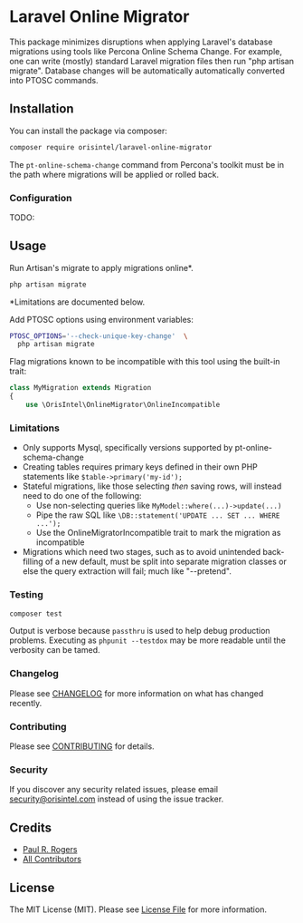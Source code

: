 # Laravel Online Migrator

This package minimizes disruptions when applying Laravel's database migrations
using tools like Percona Online Schema Change. For example, one can write
(mostly) standard Laravel migration files then run "php artisan migrate".
Database changes will be automatically automatically converted into PTOSC
commands.

## Installation

You can install the package via composer:

``` bash
composer require orisintel/laravel-online-migrator
```

The `pt-online-schema-change` command from Percona's toolkit must be in the path
where migrations will be applied or rolled back.

### Configuration

TODO:

## Usage

Run Artisan's migrate to apply migrations online*.
``` bash
php artisan migrate
```
\*Limitations are documented below.

Add PTOSC options using environment variables:
``` bash
PTOSC_OPTIONS='--check-unique-key-change'  \
  php artisan migrate
```

Flag migrations known to be incompatible with this tool using the built-in trait:
``` php
class MyMigration extends Migration
{
    use \OrisIntel\OnlineMigrator\OnlineIncompatible
```

### Limitations
- Only supports Mysql, specifically versions supported by pt-online-schema-change
- Creating tables requires primary keys defined in their own PHP statements like
  `$table->primary('my-id');`
- Stateful migrations, like those selecting _then_ saving rows,
  will instead need to do one of the following:
  - Use non-selecting queries like `MyModel::where(...)->update(...)`
  - Pipe the raw SQL like `\DB::statement('UPDATE ... SET ... WHERE ...');`
  - Use the OnlineMigratorIncompatible trait to mark the migration as incompatible
- Migrations which need two stages, such as to avoid unintended back-filling of
  a new default, must be split into separate migration classes or else the query
  extraction will fail; much like "--pretend".


### Testing

``` bash
composer test
```

Output is verbose because `passthru` is used to help debug production problems.
Executing as `phpunit --testdox` may be more readable until the verbosity can be
tamed.

### Changelog

Please see [CHANGELOG](CHANGELOG.md) for more information on what has changed
recently.

### Contributing

Please see [CONTRIBUTING](CONTRIBUTING.md) for details.

### Security

If you discover any security related issues, please email security@orisintel.com
instead of using the issue tracker.

## Credits

- [Paul R. Rogers](https://github.com/paulrrogers)
- [All Contributors](../../contributors)

## License

The MIT License (MIT). Please see [License File](LICENSE.md) for more information.
